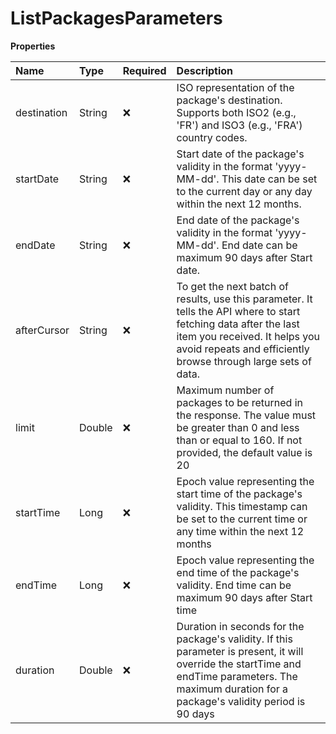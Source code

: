 # ListPackagesParameters

**Properties**

| Name        | Type   | Required | Description                                                                                                                                                                                                         |
| :---------- | :----- | :------- | :------------------------------------------------------------------------------------------------------------------------------------------------------------------------------------------------------------------ |
| destination | String | ❌       | ISO representation of the package's destination. Supports both ISO2 (e.g., 'FR') and ISO3 (e.g., 'FRA') country codes.                                                                                              |
| startDate   | String | ❌       | Start date of the package's validity in the format 'yyyy-MM-dd'. This date can be set to the current day or any day within the next 12 months.                                                                      |
| endDate     | String | ❌       | End date of the package's validity in the format 'yyyy-MM-dd'. End date can be maximum 90 days after Start date.                                                                                                    |
| afterCursor | String | ❌       | To get the next batch of results, use this parameter. It tells the API where to start fetching data after the last item you received. It helps you avoid repeats and efficiently browse through large sets of data. |
| limit       | Double | ❌       | Maximum number of packages to be returned in the response. The value must be greater than 0 and less than or equal to 160. If not provided, the default value is 20                                                 |
| startTime   | Long   | ❌       | Epoch value representing the start time of the package's validity. This timestamp can be set to the current time or any time within the next 12 months                                                              |
| endTime     | Long   | ❌       | Epoch value representing the end time of the package's validity. End time can be maximum 90 days after Start time                                                                                                   |
| duration    | Double | ❌       | Duration in seconds for the package's validity. If this parameter is present, it will override the startTime and endTime parameters. The maximum duration for a package's validity period is 90 days                |
